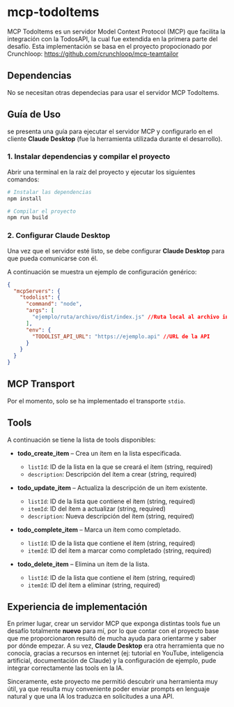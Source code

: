 # mcp-todoItems

MCP TodoItems es un servidor Model Context Protocol (MCP) que facilita la integración con la TodosAPI, la cual fue extendida en la primera parte del desafío. Esta implementación se basa en el proyecto propocionado por Crunchloop: https://github.com/crunchloop/mcp-teamtailor

## Dependencias

No se necesitan otras dependecias para usar el servidor MCP TodoItems.

## Guía de Uso

se presenta una guía para ejecutar el servidor MCP y configurarlo en el cliente **Claude Desktop** (fue la herramienta utilizada durante el desarrollo). 

### 1. Instalar dependencias y compilar el proyecto

Abrir una terminal en la raíz del proyecto y ejecutar los siguientes comandos:

```bash
# Instalar las dependencias
npm install

# Compilar el proyecto
npm run build
```
### 2. Configurar Claude Desktop

Una vez que el servidor esté listo, se debe configurar **Claude Desktop** para que pueda comunicarse con él.

A continuación se muestra un ejemplo de configuración genérico:

```json
{
  "mcpServers": {
    "todolist": {
      "command": "node",
      "args": [
        "ejemplo/ruta/archivo/dist/index.js" //Ruta local al archivo index.js
      ],
      "env": {
        "TODOLIST_API_URL": "https://ejemplo.api" //URL de la API
      }
    }
  }
}
```

## MCP Transport

Por el momento, solo se ha implementado el transporte `stdio`.

## Tools

A continuación se tiene la lista de tools disponibles:

- **todo_create_item** – Crea un ítem en la lista especificada.
  - `listId`: ID de la lista en la que se creará el ítem (string, required)
  - `description`: Descripción del ítem a crear (string, required)

- **todo_update_item** – Actualiza la descripción de un ítem existente.
  - `listId`: ID de la lista que contiene el ítem (string, required)
  - `itemId`: ID del ítem a actualizar (string, required)
  - `description`: Nueva descripción del ítem (string, required)

- **todo_complete_item** – Marca un ítem como completado.
  - `listId`: ID de la lista que contiene el ítem (string, required)
  - `itemId`: ID del ítem a marcar como completado (string, required)

- **todo_delete_item** – Elimina un ítem de la lista.
  - `listId`: ID de la lista que contiene el ítem (string, required)
  - `itemId`: ID del ítem a eliminar (string, required)

## Experiencia de implementación

En primer lugar, crear un servidor MCP que exponga distintas tools fue un desafío totalmente **nuevo** para mí, por lo que contar con el proyecto base que me proporcionaron resultó de mucha ayuda para orientarme y saber por dónde empezar. A su vez, **Claude Desktop** era otra herramienta que no conocía, gracias a recursos en internet (ej: tutorial en YouTube, inteligencia artificial, documentación de Claude) y la configuración de ejemplo, pude integrar correctamente las tools en la IA. 

Sinceramente, este proyecto me permitió descubrir una herramienta muy útil, ya que resulta muy conveniente poder enviar prompts en lenguaje natural y que una IA los traduzca en solicitudes a una API.
